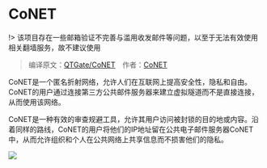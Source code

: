 # CoNET

!> 该项目存在一些邮箱验证不完善与滥用收发邮件等问题，以至于无法有效使用相关翻墙服务，故不建议使用

> 编译原文：[QTGate/CoNET](https://github.com/QTGate/CoNET)&emsp;作者：[CoNET](https://github.com/QTGate)

CoNET是一个匿名折射网络，允许人们在互联网上提高安全性，隐私和自由。CoNET的用户通过连接第三方公共邮件服务器来建立虚拟隧道而不是直接连接，从而使用该网络。

CoNET是一种有效的审查规避工具，允许其用户访问被封锁的目的地或内容。沿着同样的路线，CoNET的用户将他们的IP地址留在公共电子邮件服务器CoNET中，从而允许组织和个人在公共网络上共享信息而不损害他们的隐私。

![](https://raw.githubusercontent.com/loremwalker/fq-book/master/docs/images/conet_refraction1.png)


